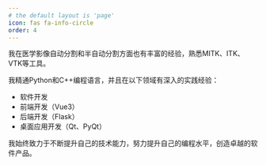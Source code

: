 ```yaml
---
# the default layout is 'page'
icon: fas fa-info-circle
order: 4
---
```


我在医学影像自动分割和半自动分割方面也有丰富的经验，熟悉MITK、ITK、VTK等工具。

我精通Python和C++编程语言，并且在以下领域有深入的实践经验：

- 软件开发
- 前端开发（Vue3）
- 后端开发（Flask）
- 桌面应用开发（Qt、PyQt）

我始终致力于不断提升自己的技术能力，努力提升自己的编程水平，创造卓越的软件产品。